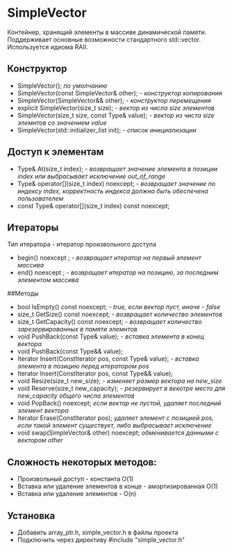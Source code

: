 # SimpleVector
Контейнер, хранящий элементы в массиве динамической памяти. Поддерживает основные возможности стандартного std::vector. Используется идиома RAII.

## Конструктор
- SimpleVector(); *по умолчанию*
- SimpleVector(const SimpleVector& other); - *конструктор копирования*
- SimpleVector(SimpleVector&& other); - *конструктор перемещения*
- explicit SimpleVector(size_t size); - *вектор из числа size элементов*
- SimpleVector(size_t size, const Type& value); - *вектор из чиста size элемнтов со значением value*
- SimpleVector(std::initializer_list<Type> init); - *список инициализации*

## Доступ к элементам
- Type& At(size_t index); - *возвращает значение элемента в позиции index или выбрасывает исключение out_of_range*
- Type& operator[](size_t index) noexcept; - *возвращает значение по индексу index, корректность индекса должна быть обеспечена пользователем*
- const Type& operator[](size_t index) const noexcept;

## Итераторы
Тип итератора - итератор произвольного доступа

- begin() noexcept ; - *возвращает итератор на первый элемент массива*
- end() noexcept ; - *возвращает итератор на позицию, за последним элементом массива*

##Методы
- bool IsEmpty() const noexcept; - *true, если вектор пуст, иначе - false*
- size_t GetSize() const noexcept; -  *возвращает количество элементов*
- size_t GetCapacity() const noexcept; - *возвращает количество зарезервированных в памяти элемнтов*
- void PushBack(const Type& value); - *вставка элемента в конец вектора*
- void PushBack(const Type&& value);
- Iterator Insert(ConstIterator pos, const Type& value); - *вставка элемента в позицию перед итератором pos*
- Iterator Insert(ConstIterator pos, const Type&& value);
- void Resize(size_t new_size); - *изменяет размер вектора на new_size*
- void Reserve(size_t new_capacity); - *резервирует в векотре место для new_capacity общего числа элементов*
- void PopBack() noexcept; *если вектор не пустой, удаляет последний элемент вектора*
- Iterator Erase(ConstIterator pos); *удаляет элемент с позицией pos, если такой элемент существует, либо выбрасывает исключение*
- void swap(SimpleVector& other) noexcept; *обменивается данными с вектором other*

## Сложность некоторых методов:
- Произвольный доступ - константа O(1)
- Вставка или удаление элементов в конце - амортизированная O(1)
- Вставка или удаление элементов - O(n)
## Установка
- Добавить array_ptr.h, simple_vector.h в файлы проекта
- Подключить через директиву #include "simple_vector.h"
